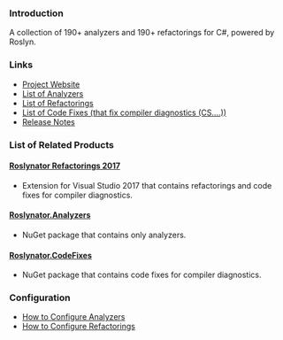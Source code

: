 ### Introduction

A collection of 190+ analyzers and 190+ refactorings for C#, powered by Roslyn.

### Links

* [Project Website](http://github.com/JosefPihrt/Roslynator)
* [List of Analyzers](http://github.com/JosefPihrt/Roslynator/blob/master/source/Analyzers/README.md)
* [List of Refactorings](http://github.com/JosefPihrt/Roslynator/blob/master/source/Refactorings/README.md)
* [List of Code Fixes (that fix compiler diagnostics (CS....))](http://github.com/JosefPihrt/Roslynator/blob/master/source/CodeFixes/README.md)
* [Release Notes](http://github.com/JosefPihrt/Roslynator/blob/master/ChangeLog.md)

### List of Related Products

#### [Roslynator Refactorings 2017](http://marketplace.visualstudio.com/items?itemName=josefpihrt.RoslynatorRefactorings2017)

* Extension for Visual Studio 2017 that contains refactorings and code fixes for compiler diagnostics.

#### [Roslynator.Analyzers](http://www.nuget.org/packages/Roslynator.Analyzers)

* NuGet package that contains only analyzers.

#### [Roslynator.CodeFixes](http://www.nuget.org/packages/Roslynator.CodeFixes)

* NuGet package that contains code fixes for compiler diagnostics.

### Configuration

* [How to Configure Analyzers](http://github.com/JosefPihrt/Roslynator/blob/master/docs/HowToConfigureAnalyzers.md)
* [How to Configure Refactorings](http://github.com/JosefPihrt/Roslynator/blob/master/docs/HowToConfigureRefactorings.md)